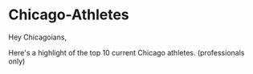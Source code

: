 # Chicago-Athletes

Hey Chicagoians,

Here's a highlight of the top 10 current Chicago athletes.
(professionals only)
